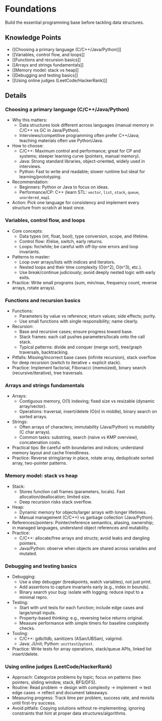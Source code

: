 # Foundations

Build the essential programming base before tackling data structures.

## Knowledge Points
- [[Choosing a primary language (C/C++/Java/Python)]]
- [[Variables, control flow, and loops]]
- [[Functions and recursion basics]]
- [[Arrays and strings fundamentals]]
- [[Memory model: stack vs heap]]
- [[Debugging and testing basics]]
- [[Using online judges (LeetCode/HackerRank)]]

## Details

### Choosing a primary language (C/C++/Java/Python)
- Why this matters:
  - Data structures look different across languages (manual memory in C/C++ vs GC in Java/Python).
  - Interviews/competitive programming often prefer C++/Java; teaching materials often use Python/Java.
- How to choose:
  - C/C++: Maximum control and performance; great for CP and systems; steeper learning curve (pointers, manual memory).
  - Java: Strong standard libraries, object-oriented, widely used in interviews.
  - Python: Fast to write and readable; slower runtime but ideal for learning/prototyping.
- Recommendation:
  - Beginners: Python or Java to focus on ideas.
  - Performance/CP: C++ (learn STL: `vector`, `list`, `stack`, `queue`, `unordered_map`).
- Action: Pick one language for consistency and implement every structure from scratch at least once.

### Variables, control flow, and loops
- Core concepts:
  - Data types (int, float, bool), type conversion, scope, and lifetime.
  - Control flow: if/else, switch, early returns.
  - Loops: for/while; be careful with off-by-one errors and loop invariants.
- Patterns to master:
  - Loop over arrays/lists with indices and iterators.
  - Nested loops and their time complexity (O(n^2), O(n^3), etc.).
  - Use break/continue judiciously; avoid deeply nested logic with early exits.
- Practice: Write small programs (sum, min/max, frequency count, reverse arrays, rotate arrays).

### Functions and recursion basics
- Functions:
  - Parameters by value vs reference; return values; side effects; purity.
  - Use small functions with single responsibility; name clearly.
- Recursion:
  - Base and recursive cases; ensure progress toward base.
  - Stack frames: each call pushes parameters/locals onto the call stack.
  - Typical patterns: divide and conquer (merge sort), tree/graph traversals, backtracking.
- Pitfalls: Missing/incorrect base cases (infinite recursion), stack overflow for deep recursion (switch to iterative + explicit stack).
- Practice: Implement factorial, Fibonacci (memoized), binary search (recursive/iterative), tree traversals.

### Arrays and strings fundamentals
- Arrays:
  - Contiguous memory, O(1) indexing; fixed size vs resizable (dynamic array/vector).
  - Operations: traversal, insert/delete (O(n) in middle), binary search on sorted arrays.
- Strings:
  - Often arrays of characters; immutability (Java/Python) vs mutability (C char arrays).
  - Common tasks: substring, search (naive vs KMP overview), concatenation costs.
- Practical tips: Be careful with boundaries and indices; understand memory layout and cache friendliness.
- Practice: Reverse string/array in place, rotate array, deduplicate sorted array, two-pointer patterns.

### Memory model: stack vs heap
- Stack:
  - Stores function call frames (parameters, locals). Fast allocation/deallocation; limited size.
  - Deep recursion risks stack overflow.
- Heap:
  - Dynamic memory for objects/larger arrays with longer lifetimes.
  - Manual management (C/C++) vs garbage collection (Java/Python).
- References/pointers: Pointer/reference semantics, aliasing, ownership; in managed languages, understand object references and mutability.
- Practice:
  - C/C++: allocate/free arrays and structs; avoid leaks and dangling pointers.
  - Java/Python: observe when objects are shared across variables and mutated.

### Debugging and testing basics
- Debugging:
  - Use a step debugger (breakpoints, watch variables), not just print.
  - Add assertions to capture invariants early (e.g., index in bounds).
  - Binary search your bug: isolate with logging; reduce input to a minimal repro.
- Testing:
  - Start with unit tests for each function; include edge cases and large/small inputs.
  - Property-based thinking: e.g., reversing twice returns original.
  - Measure performance with simple timers for baseline complexity checks.
- Tooling:
  - C/C++: gdb/lldb, sanitizers (ASan/UBSan), valgrind.
  - Java: JUnit; Python: `unittest`/`pytest`.
- Practice: Write tests for array operations, stack/queue APIs, linked list insert/delete.

### Using online judges (LeetCode/HackerRank)
- Approach: Categorize problems by topic; focus on patterns (two pointers, sliding window, stack, BFS/DFS).
- Routine: Read problem → design with complexity → implement → test edge cases → reflect and document takeaways.
- Measuring progress: Track time per problem, success rate, and revisits until first-try success.
- Avoid pitfalls: Copying solutions without re-implementing; ignoring constraints that hint at proper data structures/algorithms.

